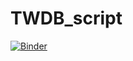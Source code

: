 # TWDB_script

[![Binder](https://mybinder.org/badge.svg)](https://mybinder.org/v2/gh/WSWCWaterDataExchange/TWDB_TO_WaDE_script/master?filepath=Prepare_TWDB_data_For_WaDE.ipynb)

